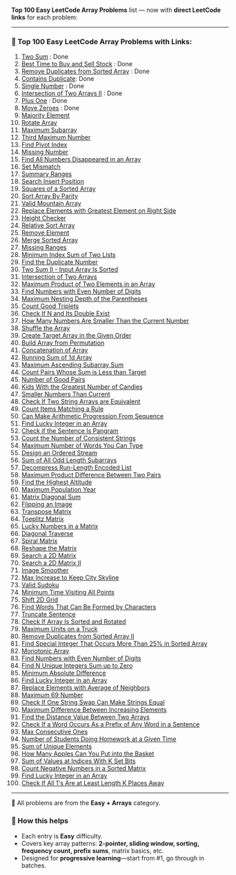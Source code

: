**Top 100 Easy LeetCode Array Problems** list — now with **direct LeetCode links** for each problem:

---

### 🔢 Top 100 Easy LeetCode Array Problems with Links:

1. [Two Sum](https://leetcode.com/problems/two-sum/) : Done
2. [Best Time to Buy and Sell Stock](https://leetcode.com/problems/best-time-to-buy-and-sell-stock/) : Done
3. [Remove Duplicates from Sorted Array](https://leetcode.com/problems/remove-duplicates-from-sorted-array/) : Done
4. [Contains Duplicate](https://leetcode.com/problems/contains-duplicate/): Done
5. [Single Number](https://leetcode.com/problems/single-number/) : Done
6. [Intersection of Two Arrays II](https://leetcode.com/problems/intersection-of-two-arrays-ii/) : Done
7. [Plus One](https://leetcode.com/problems/plus-one/) : Done
8. [Move Zeroes](https://leetcode.com/problems/move-zeroes/)  : Done
9. [Majority Element](https://leetcode.com/problems/majority-element/)
10. [Rotate Array](https://leetcode.com/problems/rotate-array/)
11. [Maximum Subarray](https://leetcode.com/problems/maximum-subarray/)
12. [Third Maximum Number](https://leetcode.com/problems/third-maximum-number/)
13. [Find Pivot Index](https://leetcode.com/problems/find-pivot-index/)
14. [Missing Number](https://leetcode.com/problems/missing-number/)
15. [Find All Numbers Disappeared in an Array](https://leetcode.com/problems/find-all-numbers-disappeared-in-an-array/)
16. [Set Mismatch](https://leetcode.com/problems/set-mismatch/)
17. [Summary Ranges](https://leetcode.com/problems/summary-ranges/)
18. [Search Insert Position](https://leetcode.com/problems/search-insert-position/)
19. [Squares of a Sorted Array](https://leetcode.com/problems/squares-of-a-sorted-array/)
20. [Sort Array By Parity](https://leetcode.com/problems/sort-array-by-parity/)
21. [Valid Mountain Array](https://leetcode.com/problems/valid-mountain-array/)
22. [Replace Elements with Greatest Element on Right Side](https://leetcode.com/problems/replace-elements-with-greatest-element-on-right-side/)
23. [Height Checker](https://leetcode.com/problems/height-checker/)
24. [Relative Sort Array](https://leetcode.com/problems/relative-sort-array/)
25. [Remove Element](https://leetcode.com/problems/remove-element/)
26. [Merge Sorted Array](https://leetcode.com/problems/merge-sorted-array/)
27. [Missing Ranges](https://leetcode.com/problems/missing-ranges/)
28. [Minimum Index Sum of Two Lists](https://leetcode.com/problems/minimum-index-sum-of-two-lists/)
29. [Find the Duplicate Number](https://leetcode.com/problems/find-the-duplicate-number/)
30. [Two Sum II - Input Array Is Sorted](https://leetcode.com/problems/two-sum-ii-input-array-is-sorted/)
31. [Intersection of Two Arrays](https://leetcode.com/problems/intersection-of-two-arrays/)
32. [Maximum Product of Two Elements in an Array](https://leetcode.com/problems/maximum-product-of-two-elements-in-an-array/)
33. [Find Numbers with Even Number of Digits](https://leetcode.com/problems/find-numbers-with-even-number-of-digits/)
34. [Maximum Nesting Depth of the Parentheses](https://leetcode.com/problems/maximum-nesting-depth-of-the-parentheses/)
35. [Count Good Triplets](https://leetcode.com/problems/count-good-triplets/)
36. [Check If N and Its Double Exist](https://leetcode.com/problems/check-if-n-and-its-double-exist/)
37. [How Many Numbers Are Smaller Than the Current Number](https://leetcode.com/problems/how-many-numbers-are-smaller-than-the-current-number/)
38. [Shuffle the Array](https://leetcode.com/problems/shuffle-the-array/)
39. [Create Target Array in the Given Order](https://leetcode.com/problems/create-target-array-in-the-given-order/)
40. [Build Array from Permutation](https://leetcode.com/problems/build-array-from-permutation/)
41. [Concatenation of Array](https://leetcode.com/problems/concatenation-of-array/)
42. [Running Sum of 1d Array](https://leetcode.com/problems/running-sum-of-1d-array/)
43. [Maximum Ascending Subarray Sum](https://leetcode.com/problems/maximum-ascending-subarray-sum/)
44. [Count Pairs Whose Sum is Less than Target](https://leetcode.com/problems/count-pairs-whose-sum-is-less-than-target/)
45. [Number of Good Pairs](https://leetcode.com/problems/number-of-good-pairs/)
46. [Kids With the Greatest Number of Candies](https://leetcode.com/problems/kids-with-the-greatest-number-of-candies/)
47. [Smaller Numbers Than Current](https://leetcode.com/problems/how-many-numbers-are-smaller-than-the-current-number/)
48. [Check If Two String Arrays are Equivalent](https://leetcode.com/problems/check-if-two-string-arrays-are-equivalent/)
49. [Count Items Matching a Rule](https://leetcode.com/problems/count-items-matching-a-rule/)
50. [Can Make Arithmetic Progression From Sequence](https://leetcode.com/problems/can-make-arithmetic-progression-from-sequence/)
51. [Find Lucky Integer in an Array](https://leetcode.com/problems/find-lucky-integer-in-an-array/)
52. [Check if the Sentence Is Pangram](https://leetcode.com/problems/check-if-the-sentence-is-pangram/)
53. [Count the Number of Consistent Strings](https://leetcode.com/problems/count-the-number-of-consistent-strings/)
54. [Maximum Number of Words You Can Type](https://leetcode.com/problems/maximum-number-of-words-you-can-type/)
55. [Design an Ordered Stream](https://leetcode.com/problems/design-an-ordered-stream/)
56. [Sum of All Odd Length Subarrays](https://leetcode.com/problems/sum-of-all-odd-length-subarrays/)
57. [Decompress Run-Length Encoded List](https://leetcode.com/problems/decompress-run-length-encoded-list/)
58. [Maximum Product Difference Between Two Pairs](https://leetcode.com/problems/maximum-product-difference-between-two-pairs/)
59. [Find the Highest Altitude](https://leetcode.com/problems/find-the-highest-altitude/)
60. [Maximum Population Year](https://leetcode.com/problems/maximum-population-year/)
61. [Matrix Diagonal Sum](https://leetcode.com/problems/matrix-diagonal-sum/)
62. [Flipping an Image](https://leetcode.com/problems/flipping-an-image/)
63. [Transpose Matrix](https://leetcode.com/problems/transpose-matrix/)
64. [Toeplitz Matrix](https://leetcode.com/problems/toeplitz-matrix/)
65. [Lucky Numbers in a Matrix](https://leetcode.com/problems/lucky-numbers-in-a-matrix/)
66. [Diagonal Traverse](https://leetcode.com/problems/diagonal-traverse/)
67. [Spiral Matrix](https://leetcode.com/problems/spiral-matrix/)
68. [Reshape the Matrix](https://leetcode.com/problems/reshape-the-matrix/)
69. [Search a 2D Matrix](https://leetcode.com/problems/search-a-2d-matrix/)
70. [Search a 2D Matrix II](https://leetcode.com/problems/search-a-2d-matrix-ii/)
71. [Image Smoother](https://leetcode.com/problems/image-smoother/)
72. [Max Increase to Keep City Skyline](https://leetcode.com/problems/max-increase-to-keep-city-skyline/)
73. [Valid Sudoku](https://leetcode.com/problems/valid-sudoku/)
74. [Minimum Time Visiting All Points](https://leetcode.com/problems/minimum-time-visiting-all-points/)
75. [Shift 2D Grid](https://leetcode.com/problems/shift-2d-grid/)
76. [Find Words That Can Be Formed by Characters](https://leetcode.com/problems/find-words-that-can-be-formed-by-characters/)
77. [Truncate Sentence](https://leetcode.com/problems/truncate-sentence/)
78. [Check If Array Is Sorted and Rotated](https://leetcode.com/problems/check-if-array-is-sorted-and-rotated/)
79. [Maximum Units on a Truck](https://leetcode.com/problems/maximum-units-on-a-truck/)
80. [Remove Duplicates from Sorted Array II](https://leetcode.com/problems/remove-duplicates-from-sorted-array-ii/)
81. [Find Special Integer That Occurs More Than 25% in Sorted Array](https://leetcode.com/problems/element-appearing-more-than-25-in-sorted-array/)
82. [Monotonic Array](https://leetcode.com/problems/monotonic-array/)
83. [Find Numbers with Even Number of Digits](https://leetcode.com/problems/find-numbers-with-even-number-of-digits/)
84. [Find N Unique Integers Sum up to Zero](https://leetcode.com/problems/find-n-unique-integers-sum-up-to-zero/)
85. [Minimum Absolute Difference](https://leetcode.com/problems/minimum-absolute-difference/)
86. [Find Lucky Integer in an Array](https://leetcode.com/problems/find-lucky-integer-in-an-array/)
87. [Replace Elements with Average of Neighbors](https://leetcode.com/problems/replace-elements-with-average-of-neighbors/)
88. [Maximum 69 Number](https://leetcode.com/problems/maximum-69-number/)
89. [Check If One String Swap Can Make Strings Equal](https://leetcode.com/problems/check-if-one-string-swap-can-make-strings-equal/)
90. [Maximum Difference Between Increasing Elements](https://leetcode.com/problems/maximum-difference-between-increasing-elements/)
91. [Find the Distance Value Between Two Arrays](https://leetcode.com/problems/find-the-distance-value-between-two-arrays/)
92. [Check If a Word Occurs As a Prefix of Any Word in a Sentence](https://leetcode.com/problems/check-if-a-word-occurs-as-a-prefix-of-any-word-in-a-sentence/)
93. [Max Consecutive Ones](https://leetcode.com/problems/max-consecutive-ones/)
94. [Number of Students Doing Homework at a Given Time](https://leetcode.com/problems/number-of-students-doing-homework-at-a-given-time/)
95. [Sum of Unique Elements](https://leetcode.com/problems/sum-of-unique-elements/)
96. [How Many Apples Can You Put into the Basket](https://leetcode.com/problems/how-many-apples-can-you-put-into-the-basket/)
97. [Sum of Values at Indices With K Set Bits](https://leetcode.com/problems/sum-of-values-at-indices-with-k-set-bits/)
98. [Count Negative Numbers in a Sorted Matrix](https://leetcode.com/problems/count-negative-numbers-in-a-sorted-matrix/)
99. [Find Lucky Integer in an Array](https://leetcode.com/problems/find-lucky-integer-in-an-array/)
100. [Check If All 1's Are at Least Length K Places Away](https://leetcode.com/problems/check-if-all-1s-are-at-least-length-k-places-away/)

---

📌 All problems are from the **Easy + Arrays** category.

### 📘 How this helps

* Each entry is **Easy** difficulty.
* Covers key array patterns: **2‑pointer, sliding window, sorting, frequency count, prefix sums**, matrix basics, etc.
* Designed for **progressive learning**—start from #1, go through in batches.
